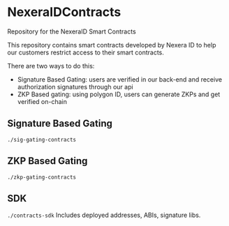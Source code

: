 # NexeraIDContracts

Repository for the NexeraID Smart Contracts

This repository contains smart contracts developed by Nexera ID to help our customers restrict access to their smart contracts.

There are two ways to do this:

- Signature Based Gating: users are verified in our back-end and receive authorization signatures through our api
- ZKP Based gating: using polygon ID, users can generate ZKPs and get verified on-chain

## Signature Based Gating

`./sig-gating-contracts`

## ZKP Based Gating

`./zkp-gating-contracts`

## SDK

`./contracts-sdk`
Includes deployed addresses, ABIs, signature libs.
